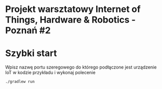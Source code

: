 Projekt warsztatowy Internet of Things, Hardware & Robotics - Poznań #2
=

Szybki start
==

Wpisz nazwę portu szeregowego do którego podłączone jest urządzenie IoT w kodzie przykładu i wykonaj polecenie

```bash
./gradlew run
```

